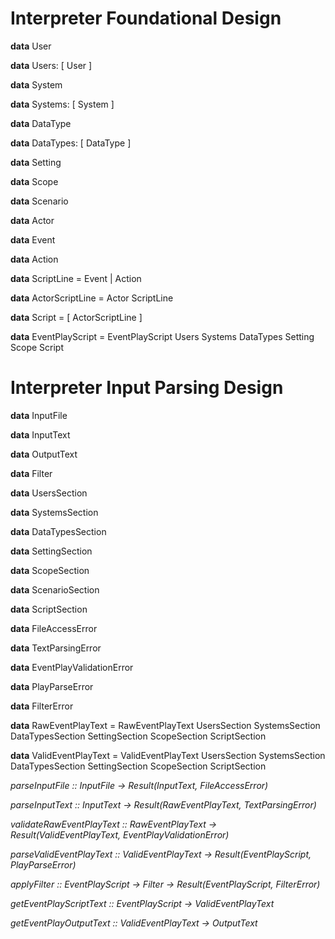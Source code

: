 # Interpreter Foundational Design

**data** User

**data** Users: [ User ]

**data** System

**data** Systems: [ System ]

**data** DataType

**data** DataTypes: [ DataType ]

**data** Setting

**data** Scope

**data** Scenario

**data** Actor

**data** Event

**data** Action

**data** ScriptLine = Event | Action

**data** ActorScriptLine = Actor ScriptLine

**data** Script = [ ActorScriptLine ]

**data** EventPlayScript = EventPlayScript Users Systems DataTypes Setting Scope Script

# Interpreter Input Parsing Design

**data** InputFile

**data** InputText

**data** OutputText

**data** Filter

**data** UsersSection

**data** SystemsSection

**data** DataTypesSection

**data** SettingSection

**data** ScopeSection

**data** ScenarioSection

**data** ScriptSection

**data** FileAccessError

**data** TextParsingError

**data** EventPlayValidationError

**data** PlayParseError

**data** FilterError

**data** RawEventPlayText = RawEventPlayText UsersSection SystemsSection DataTypesSection SettingSection ScopeSection ScriptSection

**data** ValidEventPlayText = ValidEventPlayText UsersSection SystemsSection DataTypesSection SettingSection ScopeSection ScriptSection

_parseInputFile :: InputFile -> Result(InputText, FileAccessError)_

_parseInputText :: InputText -> Result(RawEventPlayText, TextParsingError)_

_validateRawEventPlayText :: RawEventPlayText -> Result(ValidEventPlayText, EventPlayValidationError)_

_parseValidEventPlayText :: ValidEventPlayText -> Result(EventPlayScript, PlayParseError)_

_applyFilter :: EventPlayScript -> Filter -> Result(EventPlayScript, FilterError)_

_getEventPlayScriptText :: EventPlayScript -> ValidEventPlayText_

_getEventPlayOutputText :: ValidEventPlayText -> OutputText_
